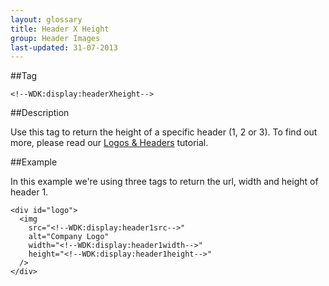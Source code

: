 ```yaml
---
layout: glossary
title: Header X Height
group: Header Images
last-updated: 31-07-2013
---
```


##Tag

`<!--WDK:display:headerXheight-->`

##Description

Use this tag to return the height of a specific header (1, 2 or 3). To find out more, please read our [Logos & Headers](/pages/tutorials/10header-images) tutorial.

##Example

In this example we're using three tags to return the url, width and height of header 1.

```
<div id="logo">
  <img
    src="<!--WDK:display:header1src-->"
    alt="Company Logo"
    width="<!--WDK:display:header1width-->"
    height="<!--WDK:display:header1height-->"
  />
</div>
```